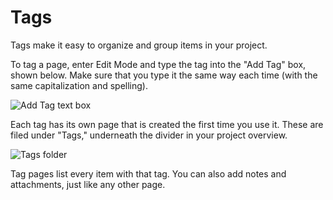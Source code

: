 # Tags

Tags make it easy to organize and group items in your project.

To tag a page, enter Edit Mode and type the tag into the "Add Tag" box, shown
below. Make sure that you type it the same way each time (with the same
capitalization and spelling).

![Add Tag text box](add_tag.png)

Each tag has its own page that is created the first time you use it. These are
filed under "Tags," underneath the divider in your project overview.

![Tags folder](tags_folder.png)

Tag pages list every item with that tag. You can also add notes and attachments,
just like any other page.
